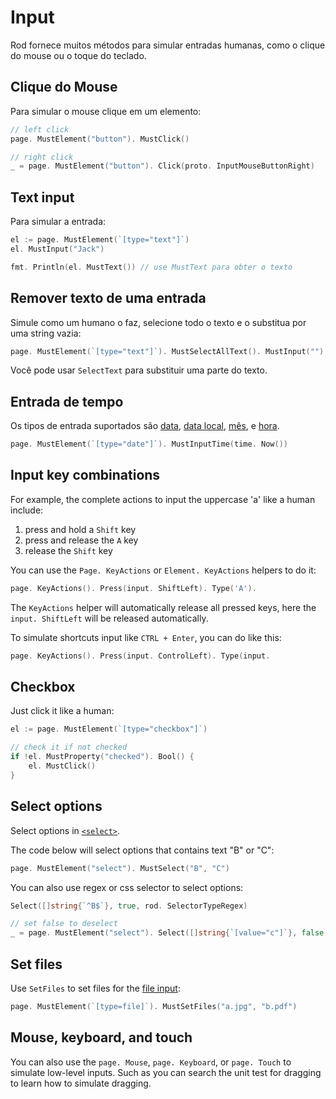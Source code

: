 # Input

Rod fornece muitos métodos para simular entradas humanas, como o clique do mouse ou o toque do teclado.

## Clique do Mouse

Para simular o mouse clique em um elemento:

```go
// left click
page. MustElement("button"). MustClick()

// right click
_ = page. MustElement("button"). Click(proto. InputMouseButtonRight)
```

## Text input

Para simular a entrada:

```go
el := page. MustElement(`[type="text"]`)
el. MustInput("Jack")

fmt. Println(el. MustText()) // use MustText para obter o texto
```

## Remover texto de uma entrada

Simule como um humano o faz, selecione todo o texto e o substitua por uma string vazia:

```go
page. MustElement(`[type="text"]`). MustSelectAllText(). MustInput("")
```

Você pode usar `SelectText` para substituir uma parte do texto.

## Entrada de tempo

Os tipos de entrada suportados são [data](https://developer.mozilla.org/en-US/docs/Web/HTML/Element/input/date), [data local](https://developer.mozilla.org/en-US/docs/Web/HTML/Element/input/datetime-local), [mês](https://developer.mozilla.org/en-US/docs/Web/HTML/Element/input/month), e [hora](https://developer.mozilla.org/en-US/docs/Web/HTML/Element/input/time).

```go
page. MustElement(`[type="date"]`). MustInputTime(time. Now())
```

## Input key combinations

For example, the complete actions to input the uppercase 'a' like a human include:

1. press and hold a `Shift` key
1. press and release the `A` key
1. release the `Shift` key

You can use the `Page. KeyActions` or `Element. KeyActions` helpers to do it:

```go
page. KeyActions(). Press(input. ShiftLeft). Type('A').
```

The `KeyActions` helper will automatically release all pressed keys, here the `input. ShiftLeft` will be released automatically.

To simulate shortcuts input like `CTRL + Enter`, you can do like this:

```go
page. KeyActions(). Press(input. ControlLeft). Type(input.
```

## Checkbox

Just click it like a human:

```go
el := page. MustElement(`[type="checkbox"]`)

// check it if not checked
if !el. MustProperty("checked"). Bool() {
    el. MustClick()
}
```

## Select options

Select options in [`<select>`](https://developer.mozilla.org/en-US/docs/Web/HTML/Element/select).

The code below will select options that contains text "B" or "C":

```go
page. MustElement("select"). MustSelect("B", "C")
```

You can also use regex or css selector to select options:

```go
Select([]string{`^B$`}, true, rod. SelectorTypeRegex)

// set false to deselect
_ = page. MustElement("select"). Select([]string{`[value="c"]`}, false, rod. SelectorTypeCSSSector)
```

## Set files

Use `SetFiles` to set files for the [file input](https://developer.mozilla.org/en-US/docs/Web/HTML/Element/input/file):

```go
page. MustElement(`[type=file]`). MustSetFiles("a.jpg", "b.pdf")
```

## Mouse, keyboard, and touch

You can also use the `page. Mouse`, `page. Keyboard`, or `page. Touch` to simulate low-level inputs. Such as you can search the unit test for dragging to learn how to simulate dragging.
